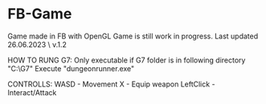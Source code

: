 # FB-Game
Game made in FB with OpenGL
Game is still work in progress.
Last updated 26.06.2023 \\ v.1.2

HOW TO RUNG G7:
Only executable if G7 folder is in following directory "C:\G7"
Execute "dungeonrunner.exe"

CONTROLLS:
WASD - Movement
X - Equip weapon
LeftClick - Interact/Attack
